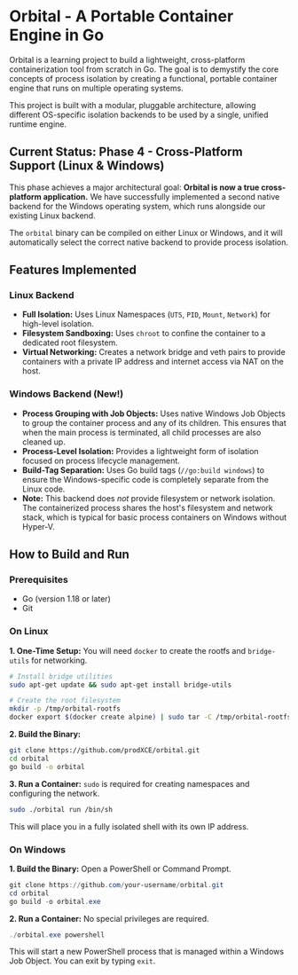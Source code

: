 # Orbital - A Portable Container Engine in Go

Orbital is a learning project to build a lightweight, cross-platform containerization tool from scratch in Go. The goal is to demystify the core concepts of process isolation by creating a functional, portable container engine that runs on multiple operating systems.

This project is built with a modular, pluggable architecture, allowing different OS-specific isolation backends to be used by a single, unified runtime engine.

## Current Status: Phase 4 - Cross-Platform Support (Linux & Windows)

This phase achieves a major architectural goal: **Orbital is now a true cross-platform application.** We have successfully implemented a second native backend for the Windows operating system, which runs alongside our existing Linux backend.

The `orbital` binary can be compiled on either Linux or Windows, and it will automatically select the correct native backend to provide process isolation.

## Features Implemented

### Linux Backend

- **Full Isolation:** Uses Linux Namespaces (`UTS`, `PID`, `Mount`, `Network`) for high-level isolation.
- **Filesystem Sandboxing:** Uses `chroot` to confine the container to a dedicated root filesystem.
- **Virtual Networking:** Creates a network bridge and veth pairs to provide containers with a private IP address and internet access via NAT on the host.

### Windows Backend (New!)

- **Process Grouping with Job Objects:** Uses native Windows Job Objects to group the container process and any of its children. This ensures that when the main process is terminated, all child processes are also cleaned up.
- **Process-Level Isolation:** Provides a lightweight form of isolation focused on process lifecycle management.
- **Build-Tag Separation:** Uses Go build tags (`//go:build windows`) to ensure the Windows-specific code is completely separate from the Linux code.
- **Note:** This backend does _not_ provide filesystem or network isolation. The containerized process shares the host's filesystem and network stack, which is typical for basic process containers on Windows without Hyper-V.

## How to Build and Run

### Prerequisites

- Go (version 1.18 or later)
- Git

### On Linux

**1. One-Time Setup:** You will need `docker` to create the rootfs and `bridge-utils` for networking.

```bash
# Install bridge utilities
sudo apt-get update && sudo apt-get install bridge-utils

# Create the root filesystem
mkdir -p /tmp/orbital-rootfs
docker export $(docker create alpine) | sudo tar -C /tmp/orbital-rootfs -xvf -
```

**2. Build the Binary:**

```bash
git clone https://github.com/prodXCE/orbital.git
cd orbital
go build -o orbital
```

**3. Run a Container:** `sudo` is required for creating namespaces and configuring the network.

```bash
sudo ./orbital run /bin/sh
```

This will place you in a fully isolated shell with its own IP address.

### On Windows

**1. Build the Binary:** Open a PowerShell or Command Prompt.

```powershell
git clone https://github.com/your-username/orbital.git
cd orbital
go build -o orbital.exe
```

**2. Run a Container:** No special privileges are required.

```powershell
./orbital.exe powershell
```

This will start a new PowerShell process that is managed within a Windows Job Object. You can exit by typing `exit`.
